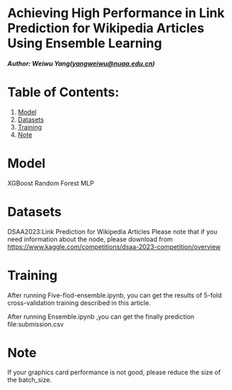 # Achieving High Performance in Link Prediction for Wikipedia Articles Using Ensemble Learning
##### Author: Weiwu Yang(yangweiwu@nuaa.edu.cn)


# Table of Contents:

1. [Model](#model)
2. [Datasets](#datasets)
3. [Training](#training)
4. [Note](#note)
# Model

XGBoost
Random Forest
MLP

# Datasets

DSAA2023:Link Prediction for Wikipedia Articles
Please note that if you need information about the node, 
please download from https://www.kaggle.com/competitions/dsaa-2023-competition/overview 



# Training
After running Five-flod-ensemble.ipynb, you can get the results of 5-fold cross-validation training described in this article.

After running Ensemble.ipynb ,you can get the finally prediction file:submission.csv

# Note

If your graphics card performance is not good, please reduce the size of the batch_size.

